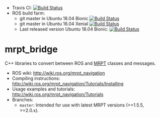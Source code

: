  * Travis CI: [![Build Status](https://travis-ci.org/mrpt-ros-pkg/mrpt_bridge.svg?branch=master)](https://travis-ci.org/mrpt-ros-pkg/mrpt_bridge)
 * ROS build farm:
   * git master in Ubuntu 18.04 Bionic [![Build Status](http://build.ros.org/job/Mdev__mrpt_bridge__ubuntu_bionic_amd64/badge/icon)](http://build.ros.org/job/Mdev__mrpt_bridge__ubuntu_bionic_amd64/)
   * git master in Ubuntu 16.04 Xenial [![Build Status](http://build.ros.org/job/Kdev__mrpt_bridge__ubuntu_xenial_amd64/badge/icon)](http://build.ros.org/job/Kdev__mrpt_bridge__ubuntu_xenial_amd64/)
   * Last released version Ubuntu 18.04 Bionic: [![Build Status](http://build.ros.org/job/Mbin_uB64__mrpt_bridge__ubuntu_bionic_amd64__binary/badge/icon)](http://build.ros.org/job/Mbin_uB64__mrpt_bridge__ubuntu_bionic_amd64__binary/)

mrpt_bridge
===============

C++ libraries to convert between ROS and [MRPT](http://www.mrpt.org/) classes and messages.

* ROS wiki: http://wiki.ros.org/mrpt_navigation
* Compiling instructions: http://wiki.ros.org/mrpt_navigation/Tutorials/Installing
* Usage examples and tutorials: http://wiki.ros.org/mrpt_navigation/Tutorials
* Branches:
  * `master`: Intended for use with latest MRPT versions (>=1.5.5, >=2.0.x).
